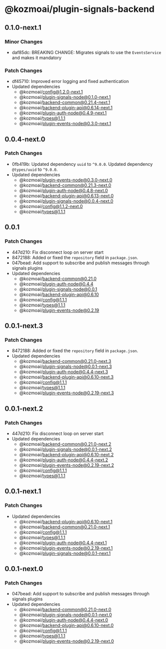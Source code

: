 # @kozmoai/plugin-signals-backend

## 0.1.0-next.1

### Minor Changes

- daf85dc: BREAKING CHANGE: Migrates signals to use the `EventsService` and makes it mandatory

### Patch Changes

- df45710: Improved error logging and fixed authentication
- Updated dependencies
  - @kozmoai/config@1.2.0-next.1
  - @kozmoai/plugin-signals-node@0.1.0-next.1
  - @kozmoai/backend-common@0.21.4-next.1
  - @kozmoai/backend-plugin-api@0.6.14-next.1
  - @kozmoai/plugin-auth-node@0.4.9-next.1
  - @kozmoai/types@1.1.1
  - @kozmoai/plugin-events-node@0.3.0-next.1

## 0.0.4-next.0

### Patch Changes

- 0fb419b: Updated dependency `uuid` to `^9.0.0`.
  Updated dependency `@types/uuid` to `^9.0.0`.
- Updated dependencies
  - @kozmoai/plugin-events-node@0.3.0-next.0
  - @kozmoai/backend-common@0.21.3-next.0
  - @kozmoai/plugin-auth-node@0.4.8-next.0
  - @kozmoai/backend-plugin-api@0.6.13-next.0
  - @kozmoai/plugin-signals-node@0.0.4-next.0
  - @kozmoai/config@1.1.2-next.0
  - @kozmoai/types@1.1.1

## 0.0.1

### Patch Changes

- 447d210: Fix disconnect loop on server start
- 8472188: Added or fixed the `repository` field in `package.json`.
- 047bead: Add support to subscribe and publish messages through signals plugins
- Updated dependencies
  - @kozmoai/backend-common@0.21.0
  - @kozmoai/plugin-auth-node@0.4.4
  - @kozmoai/plugin-signals-node@0.0.1
  - @kozmoai/backend-plugin-api@0.6.10
  - @kozmoai/config@1.1.1
  - @kozmoai/types@1.1.1
  - @kozmoai/plugin-events-node@0.2.19

## 0.0.1-next.3

### Patch Changes

- 8472188: Added or fixed the `repository` field in `package.json`.
- Updated dependencies
  - @kozmoai/backend-common@0.21.0-next.3
  - @kozmoai/plugin-signals-node@0.0.1-next.3
  - @kozmoai/plugin-auth-node@0.4.4-next.3
  - @kozmoai/backend-plugin-api@0.6.10-next.3
  - @kozmoai/config@1.1.1
  - @kozmoai/types@1.1.1
  - @kozmoai/plugin-events-node@0.2.19-next.3

## 0.0.1-next.2

### Patch Changes

- 447d210: Fix disconnect loop on server start
- Updated dependencies
  - @kozmoai/backend-common@0.21.0-next.2
  - @kozmoai/plugin-signals-node@0.0.1-next.2
  - @kozmoai/backend-plugin-api@0.6.10-next.2
  - @kozmoai/plugin-auth-node@0.4.4-next.2
  - @kozmoai/plugin-events-node@0.2.19-next.2
  - @kozmoai/config@1.1.1
  - @kozmoai/types@1.1.1

## 0.0.1-next.1

### Patch Changes

- Updated dependencies
  - @kozmoai/backend-plugin-api@0.6.10-next.1
  - @kozmoai/backend-common@0.21.0-next.1
  - @kozmoai/config@1.1.1
  - @kozmoai/types@1.1.1
  - @kozmoai/plugin-auth-node@0.4.4-next.1
  - @kozmoai/plugin-events-node@0.2.19-next.1
  - @kozmoai/plugin-signals-node@0.0.1-next.1

## 0.0.1-next.0

### Patch Changes

- 047bead: Add support to subscribe and publish messages through signals plugins
- Updated dependencies
  - @kozmoai/backend-common@0.21.0-next.0
  - @kozmoai/plugin-signals-node@0.0.1-next.0
  - @kozmoai/plugin-auth-node@0.4.4-next.0
  - @kozmoai/backend-plugin-api@0.6.10-next.0
  - @kozmoai/config@1.1.1
  - @kozmoai/types@1.1.1
  - @kozmoai/plugin-events-node@0.2.19-next.0
